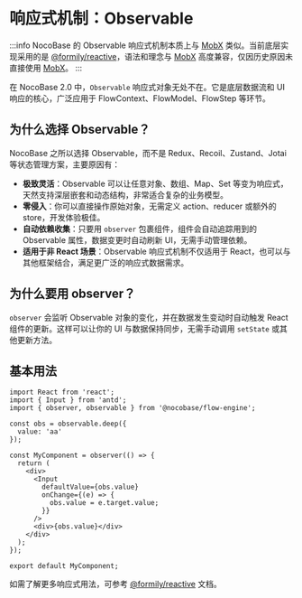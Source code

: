 # 响应式机制：Observable

:::info
NocoBase 的 Observable 响应式机制本质上与 [MobX](https://mobx.js.org/README.html) 类似。当前底层实现采用的是 [@formily/reactive](https://github.com/alibaba/formily/tree/next/packages/reactive)，语法和理念与 [MobX](https://mobx.js.org/README.html) 高度兼容，仅因历史原因未直接使用 [MobX](https://mobx.js.org/README.html)。
:::

在 NocoBase 2.0 中，`Observable` 响应式对象无处不在。它是底层数据流和 UI 响应的核心，广泛应用于 FlowContext、FlowModel、FlowStep 等环节。

## 为什么选择 Observable？

NocoBase 之所以选择 Observable，而不是 Redux、Recoil、Zustand、Jotai 等状态管理方案，主要原因有：

- **极致灵活**：Observable 可以让任意对象、数组、Map、Set 等变为响应式，天然支持深层嵌套和动态结构，非常适合复杂的业务模型。
- **零侵入**：你可以直接操作原始对象，无需定义 action、reducer 或额外的 store，开发体验极佳。
- **自动依赖收集**：只要用 `observer` 包裹组件，组件会自动追踪用到的 Observable 属性，数据变更时自动刷新 UI，无需手动管理依赖。
- **适用于非 React 场景**：Observable 响应式机制不仅适用于 React，也可以与其他框架结合，满足更广泛的响应式数据需求。

## 为什么要用 observer？

`observer` 会监听 Observable 对象的变化，并在数据发生变动时自动触发 React 组件的更新。这样可以让你的 UI 与数据保持同步，无需手动调用 `setState` 或其他更新方法。

## 基本用法

```tsx
import React from 'react';
import { Input } from 'antd';
import { observer, observable } from '@nocobase/flow-engine';

const obs = observable.deep({
  value: 'aa'
});

const MyComponent = observer(() => {
  return (
    <div>
      <Input
        defaultValue={obs.value}
        onChange={(e) => {
          obs.value = e.target.value;
        }}
      />
      <div>{obs.value}</div>
    </div>
  );
});

export default MyComponent;
```

如需了解更多响应式用法，可参考 [@formily/reactive](https://reactive.formilyjs.org/) 文档。
